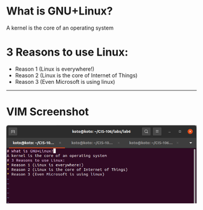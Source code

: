 # What is GNU+Linux?
A kernel is the core of an operating system
# 3 Reasons to use Linux:
* Reason 1 (Linux is everywhere!)
* Reason 2 (Linux is the core of Internet of Things)
* Reason 3 (Even Microsoft is using linux)
---
# VIM Screenshot
![vim](../lab6/imgs/Linux.png)
